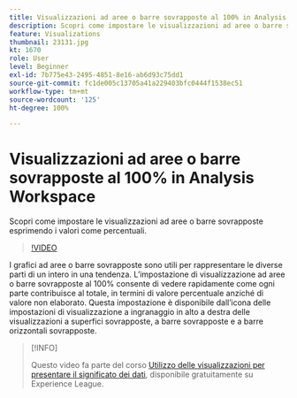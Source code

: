 ```yaml
---
title: Visualizzazioni ad aree o barre sovrapposte al 100% in Analysis Workspace
description: Scopri come impostare le visualizzazioni ad aree o barre sovrapposte esprimendo i valori come percentuali.
feature: Visualizations
thumbnail: 23131.jpg
kt: 1670
role: User
level: Beginner
exl-id: 7b775e43-2495-4851-8e16-ab6d93c75dd1
source-git-commit: fc1de005c13705a41a229403bfc0444f1538ec51
workflow-type: tm+mt
source-wordcount: '125'
ht-degree: 100%

---
```


# Visualizzazioni ad aree o barre sovrapposte al 100% in Analysis Workspace

Scopri come impostare le visualizzazioni ad aree o barre sovrapposte esprimendo i valori come percentuali.

>[!VIDEO](https://video.tv.adobe.com/v/23131/?quality=12&learn=on)

I grafici ad aree o barre sovrapposte sono utili per rappresentare le diverse parti di un intero in una tendenza. L’impostazione di visualizzazione ad aree o barre sovrapposte al 100% consente di vedere rapidamente come ogni parte contribuisce al totale, in termini di valore percentuale anziché di valore non elaborato. Questa impostazione è disponibile dall’icona delle impostazioni di visualizzazione a ingranaggio in alto a destra delle visualizzazioni a superfici sovrapposte, a barre sovrapposte e a barre orizzontali sovrapposte.

>[!INFO]
>
> Questo video fa parte del corso [Utilizzo delle visualizzazioni per presentare il significato dei dati](https://experienceleague.adobe.com/?recommended=Analytics-U-1-2021.1.visualizations&amp;lang=it), disponibile gratuitamente su Experience League.
